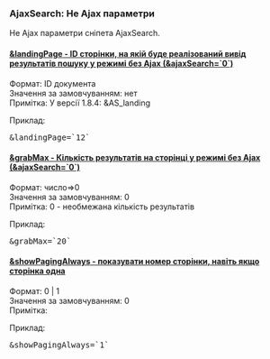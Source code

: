 
<meta http-equiv="Content-Type" content="text/html; charset=utf-8">
<h3>AjaxSearch: Не Ajax параметри </h3> 
Не Ajax параметри сніпета AjaxSearch.	
<br>
<div class="panel-group accordion">
<div class="panel panel-default">
<div class="panel-heading">
<h4 class="panel-title"><a id="115"></a><a class="accordion-toggle collapsed" data-toggle="collapse" data-parent="#accordion3" href="#collapse115"><span class="text-bold">&landingPage</span> - ID сторінки, на якій буде реалізований вивід результатів пошуку у режимі без Ajax (&ajaxSearch=`0`)</a></h4>
</div>
<div id="collapse115" class="panel-collapse collapse">
<div class="panel-body">
<span class="text-bold">Формат:</span> ID документа<br>
<span class="text-bold">Значення за замовчуванням:</span> нет<br>
<span class="text-bold">Примітка:</span> У версії 1.8.4: &AS_landing<br>
<p><span class="text-bold">Приклад:</span></p>
<pre class="brush: html;">&landingPage=`12`</pre>
</div>
</div>
</div>
<div class="panel panel-default">
<div class="panel-heading">
<h4 class="panel-title"><a id="116"></a><a class="accordion-toggle collapsed" data-toggle="collapse" data-parent="#accordion3" href="#collapse116"><span class="text-bold">&grabMax</span> - Кількість результатів на сторінці у режимі без Ajax (&ajaxSearch=`0`)</a></h4>
</div>
<div id="collapse116" class="panel-collapse collapse">
<div class="panel-body">
<span class="text-bold">Формат:</span> число=>0<br>
<span class="text-bold">Значення за замовчуванням:</span> 0<br>
<span class="text-bold">Примітка:</span> 0 - необмежана кількість результатів<br>
<p><span class="text-bold">Приклад:</span></p>
<pre class="brush: html;">&grabMax=`20`</pre>
</div>
</div>
</div>
<div class="panel panel-default">
<div class="panel-heading">
<h4 class="panel-title"><a id="117"></a><a class="accordion-toggle collapsed" data-toggle="collapse" data-parent="#accordion3" href="#collapse117"><span class="text-bold">&showPagingAlways</span> - показувати номер сторінки, навіть якщо сторінка одна </a></h4>
</div>
<div id="collapse117" class="panel-collapse collapse">
<div class="panel-body">
<span class="text-bold">Формат:</span> 0 | 1<br>
<span class="text-bold">Значення за замовчуванням:</span> 0<br>
<span class="text-bold">Примітка:</span> <br>
<p><span class="text-bold">Приклад:</span></p>
<pre class="brush: html;">&showPagingAlways=`1`</pre>
</div>
</div>
</div>
</div>
